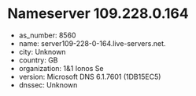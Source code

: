 # Nameserver 109.228.0.164

* as_number: 8560
* name: server109-228-0-164.live-servers.net.
* city: Unknown
* country: GB
* organization: 1&1 Ionos Se
* version: Microsoft DNS 6.1.7601 (1DB15EC5)
* dnssec: Unknown
